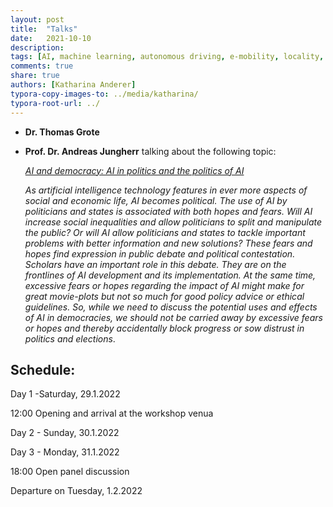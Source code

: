 ```yaml
---
layout: post
title:  "Talks"
date:   2021-10-10
description: 
tags: [AI, machine learning, autonomous driving, e-mobility, locality, mobility]
comments: true
share: true
authors: [Katharina Anderer]
typora-copy-images-to: ../media/katharina/
typora-root-url: ../
---
```






- **Dr. Thomas Grote** 

  

 

- **Prof. Dr. Andreas Jungherr** talking about the following topic:

  

  *<u>AI and democracy: AI in politics and the politics of AI</u>*

  *As artificial intelligence technology features in ever more aspects of social and economic life, AI becomes political. The use of AI by politicians and states is associated with both hopes and fears. Will AI increase social inequalities and allow politicians to split and manipulate the public? Or will AI allow politicians and states to tackle important problems with better information and new solutions? These fears and hopes find expression in public debate and political contestation. Scholars have an important role in this debate. They are on the frontlines of AI development and its implementation. At the same time, excessive fears or hopes regarding the impact of AI might make for great movie-plots but not so much for good policy advice or ethical guidelines. So, while we need to discuss the potential uses and effects of AI in democracies, we should not be carried away by excessive fears or hopes and thereby accidentally block progress or sow distrust in politics and elections*.

 

 



## **Schedule:** 

 

Day 1 -Saturday, 29.1.2022 

12:00 Opening and arrival at the workshop venua 

 

 

Day 2 - Sunday, 30.1.2022 

 

 

Day 3 - Monday, 31.1.2022 

18:00 Open panel discussion 

 

 

Departure on Tuesday, 1.2.2022 

 